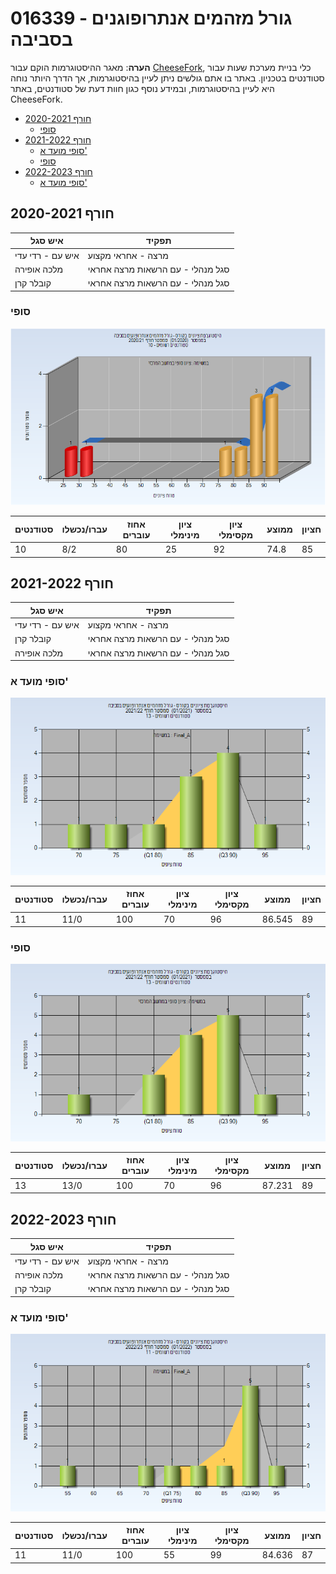 # 016339 - גורל מזהמים אנתרופוגנים בסביבה

**הערה**: מאגר ההיסטוגרמות הוקם עבור [CheeseFork](https://cheesefork.cf/), כלי בניית מערכת שעות עבור סטודנטים בטכניון. באתר בו אתם גולשים ניתן לעיין בהיסטוגרמות, אך הדרך היותר נוחה היא לעיין בהיסטוגרמות, ובמידע נוסף כגון חוות דעת של סטודנטים, באתר CheeseFork.

* [חורף 2020-2021](#202001)
  * [סופי](#202001-Finals)
* [חורף 2021-2022](#202101)
  * [סופי מועד א'](#202101-Final_A)
  * [סופי](#202101-Finals)
* [חורף 2022-2023](#202201)
  * [סופי מועד א'](#202201-Final_A)

<h2 id="202001">חורף 2020-2021</h2>

| איש סגל | תפקיד |
| ---- | ---- |
| איש עם - רדי עדי | מרצה - אחראי מקצוע |
| מלכה אופירה | סגל מנהלי - עם הרשאות מרצה אחראי |
| קובלר קרן | סגל מנהלי - עם הרשאות מרצה אחראי |

<h3 id="202001-Finals">סופי</h3>

![202001 Finals](202001/Finals.png)

| סטודנטים | עברו/נכשלו | אחוז עוברים | ציון מינימלי | ציון מקסימלי | ממוצע | חציון |
| ---- | ---- | ---- | ---- | ---- | ---- | ---- |
| 10 | 8/2 | 80 | 25 | 92 | 74.8 | 85 |

<h2 id="202101">חורף 2021-2022</h2>

| איש סגל | תפקיד |
| ---- | ---- |
| איש עם - רדי עדי | מרצה - אחראי מקצוע |
| קובלר קרן | סגל מנהלי - עם הרשאות מרצה אחראי |
| מלכה אופירה | סגל מנהלי - עם הרשאות מרצה אחראי |

<h3 id="202101-Final_A">סופי מועד א'</h3>

![202101 Final_A](202101/Final_A.png)

| סטודנטים | עברו/נכשלו | אחוז עוברים | ציון מינימלי | ציון מקסימלי | ממוצע | חציון |
| ---- | ---- | ---- | ---- | ---- | ---- | ---- |
| 11 | 11/0 | 100 | 70 | 96 | 86.545 | 89 |

<h3 id="202101-Finals">סופי</h3>

![202101 Finals](202101/Finals.png)

| סטודנטים | עברו/נכשלו | אחוז עוברים | ציון מינימלי | ציון מקסימלי | ממוצע | חציון |
| ---- | ---- | ---- | ---- | ---- | ---- | ---- |
| 13 | 13/0 | 100 | 70 | 96 | 87.231 | 89 |

<h2 id="202201">חורף 2022-2023</h2>

| איש סגל | תפקיד |
| ---- | ---- |
| איש עם - רדי עדי | מרצה - אחראי מקצוע |
| מלכה אופירה | סגל מנהלי - עם הרשאות מרצה אחראי |
| קובלר קרן | סגל מנהלי - עם הרשאות מרצה אחראי |

<h3 id="202201-Final_A">סופי מועד א'</h3>

![202201 Final_A](202201/Final_A.png)

| סטודנטים | עברו/נכשלו | אחוז עוברים | ציון מינימלי | ציון מקסימלי | ממוצע | חציון |
| ---- | ---- | ---- | ---- | ---- | ---- | ---- |
| 11 | 11/0 | 100 | 55 | 99 | 84.636 | 87 |

